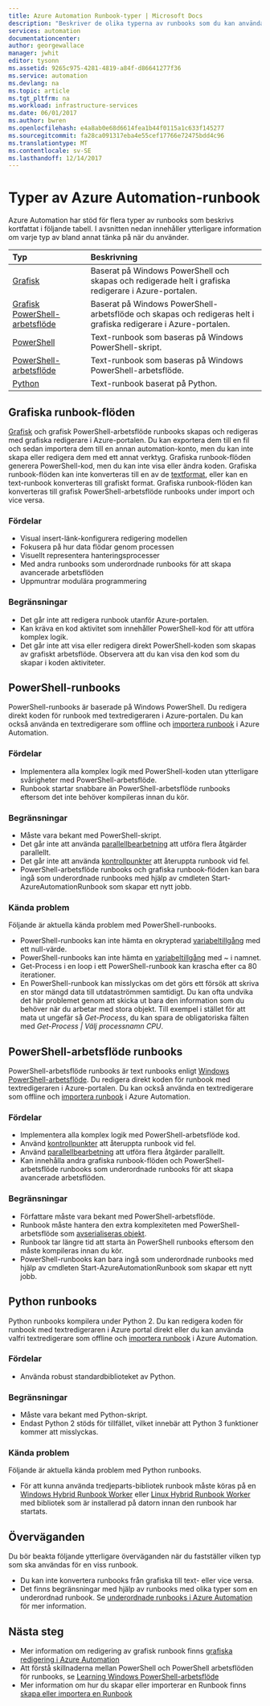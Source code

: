 ```yaml
---
title: Azure Automation Runbook-typer | Microsoft Docs
description: "Beskriver de olika typerna av runbooks som du kan använda i Azure Automation- och säkerhetsaspekter som du bör beakta när du fastställer vilken typ som ska användas. "
services: automation
documentationcenter: 
author: georgewallace
manager: jwhit
editor: tysonn
ms.assetid: 9265c975-4281-4819-a84f-d86641277f36
ms.service: automation
ms.devlang: na
ms.topic: article
ms.tgt_pltfrm: na
ms.workload: infrastructure-services
ms.date: 06/01/2017
ms.author: bwren
ms.openlocfilehash: e4a8ab0e68d6614fea1b44f0115a1c633f145277
ms.sourcegitcommit: fa28ca091317eba4e55cef17766e72475bdd4c96
ms.translationtype: MT
ms.contentlocale: sv-SE
ms.lasthandoff: 12/14/2017
---
```

# <a name="azure-automation-runbook-types"></a>Typer av Azure Automation-runbook
Azure Automation har stöd för flera typer av runbooks som beskrivs kortfattat i följande tabell.  I avsnitten nedan innehåller ytterligare information om varje typ av bland annat tänka på när du använder.

| Typ | Beskrivning |
|:--- |:--- |
| [Grafisk](#graphical-runbooks) |Baserat på Windows PowerShell och skapas och redigerade helt i grafiska redigerare i Azure-portalen. |
| [Grafisk PowerShell-arbetsflöde](#graphical-runbooks) |Baserat på Windows PowerShell-arbetsflöde och skapas och redigeras helt i grafiska redigerare i Azure-portalen. |
| [PowerShell](#powershell-runbooks) |Text-runbook som baseras på Windows PowerShell-skript. |
| [PowerShell-arbetsflöde](#powershell-workflow-runbooks) |Text-runbook som baseras på Windows PowerShell-arbetsflöde. |
| [Python](#python-runbooks) |Text-runbook baserat på Python. |

## <a name="graphical-runbooks"></a>Grafiska runbook-flöden
[Grafisk](automation-runbook-types.md#graphical-runbooks) och grafisk PowerShell-arbetsflöde runbooks skapas och redigeras med grafiska redigerare i Azure-portalen.  Du kan exportera dem till en fil och sedan importera dem till en annan automation-konto, men du kan inte skapa eller redigera dem med ett annat verktyg.  Grafiska runbook-flöden generera PowerShell-kod, men du kan inte visa eller ändra koden. Grafiska runbook-flöden kan inte konverteras till en av de [textformat](automation-runbook-types.md), eller kan en text-runbook konverteras till grafiskt format. Grafiska runbook-flöden kan konverteras till grafisk PowerShell-arbetsflöde runbooks under import och vice versa.

### <a name="advantages"></a>Fördelar
* Visual insert-länk-konfigurera redigering modellen  
* Fokusera på hur data flödar genom processen  
* Visuellt representera hanteringsprocesser  
* Med andra runbooks som underordnade runbooks för att skapa avancerade arbetsflöden  
* Uppmuntrar modulära programmering  


### <a name="limitations"></a>Begränsningar
* Det går inte att redigera runbook utanför Azure-portalen.
* Kan kräva en kod aktivitet som innehåller PowerShell-kod för att utföra komplex logik.
* Det går inte att visa eller redigera direkt PowerShell-koden som skapas av grafiskt arbetsflöde. Observera att du kan visa den kod som du skapar i koden aktiviteter.

## <a name="powershell-runbooks"></a>PowerShell-runbooks
PowerShell-runbooks är baserade på Windows PowerShell.  Du redigera direkt koden för runbook med textredigeraren i Azure-portalen.  Du kan också använda en textredigerare som offline och [importera runbook](http://msdn.microsoft.com/library/azure/dn643637.aspx) i Azure Automation.

### <a name="advantages"></a>Fördelar
* Implementera alla komplex logik med PowerShell-koden utan ytterligare svårigheter med PowerShell-arbetsflöde. 
* Runbook startar snabbare än PowerShell-arbetsflöde runbooks eftersom det inte behöver kompileras innan du kör.

### <a name="limitations"></a>Begränsningar
* Måste vara bekant med PowerShell-skript.
* Det går inte att använda [parallellbearbetning](automation-powershell-workflow.md#parallel-processing) att utföra flera åtgärder parallellt.
* Det går inte att använda [kontrollpunkter](automation-powershell-workflow.md#checkpoints) att återuppta runbook vid fel.
* PowerShell-arbetsflöde runbooks och grafiska runbook-flöden kan bara ingå som underordnade runbooks med hjälp av cmdleten Start-AzureAutomationRunbook som skapar ett nytt jobb.

### <a name="known-issues"></a>Kända problem
Följande är aktuella kända problem med PowerShell-runbooks.

* PowerShell-runbooks kan inte hämta en okrypterad [variabeltillgång](automation-variables.md) med ett null-värde.
* PowerShell-runbooks kan inte hämta en [variabeltillgång](automation-variables.md) med  *~*  i namnet.
* Get-Process i en loop i ett PowerShell-runbook kan krascha efter ca 80 iterationer. 
* En PowerShell-runbook kan misslyckas om det görs ett försök att skriva en stor mängd data till utdataströmmen samtidigt.   Du kan ofta undvika det här problemet genom att skicka ut bara den information som du behöver när du arbetar med stora objekt.  Till exempel i stället för att mata ut ungefär så *Get-Process*, du kan spara de obligatoriska fälten med *Get-Process | Välj processnamn CPU*.

## <a name="powershell-workflow-runbooks"></a>PowerShell-arbetsflöde runbooks
PowerShell-arbetsflöde runbooks är text runbooks enligt [Windows PowerShell-arbetsflöde](automation-powershell-workflow.md).  Du redigera direkt koden för runbook med textredigeraren i Azure-portalen.  Du kan också använda en textredigerare som offline och [importera runbook](http://msdn.microsoft.com/library/azure/dn643637.aspx) i Azure Automation.

### <a name="advantages"></a>Fördelar
* Implementera alla komplex logik med PowerShell-arbetsflöde kod.
* Använd [kontrollpunkter](automation-powershell-workflow.md#checkpoints) att återuppta runbook vid fel.
* Använd [parallellbearbetning](automation-powershell-workflow.md#parallel-processing) att utföra flera åtgärder parallellt.
* Kan innehålla andra grafiska runbook-flöden och PowerShell-arbetsflöde runbooks som underordnade runbooks för att skapa avancerade arbetsflöden.

### <a name="limitations"></a>Begränsningar
* Författare måste vara bekant med PowerShell-arbetsflöde.
* Runbook måste hantera den extra komplexiteten med PowerShell-arbetsflöde som [avserialiseras objekt](automation-powershell-workflow.md#code-changes).
* Runbook tar längre tid att starta än PowerShell runbooks eftersom den måste kompileras innan du kör.
* PowerShell-runbooks kan bara ingå som underordnade runbooks med hjälp av cmdleten Start-AzureAutomationRunbook som skapar ett nytt jobb.

## <a name="python-runbooks"></a>Python runbooks
Python runbooks kompilera under Python 2.  Du kan redigera koden för runbook med textredigeraren i Azure portal direkt eller du kan använda valfri textredigerare som offline och [importera runbook](http://msdn.microsoft.com/library/azure/dn643637.aspx) i Azure Automation.

### <a name="advantages"></a>Fördelar
* Använda robust standardbiblioteket av Python.

### <a name="limitations"></a>Begränsningar
* Måste vara bekant med Python-skript.
* Endast Python 2 stöds för tillfället, vilket innebär att Python 3 funktioner kommer att misslyckas.

### <a name="known-issues"></a>Kända problem
Följande är aktuella kända problem med Python runbooks.

* För att kunna använda tredjeparts-bibliotek runbook måste köras på en [Windows Hybrid Runbook Worker](https://docs.microsoft.com/azure/automation/automation-windows-hrw-install) eller [Linux Hybrid Runbook Worker](https://docs.microsoft.com/azure/automation/automation-linux-hrw-install) med bibliotek som är installerad på datorn innan den runbook har startats.

## <a name="considerations"></a>Överväganden
Du bör beakta följande ytterligare överväganden när du fastställer vilken typ som ska användas för en viss runbook.

* Du kan inte konvertera runbooks från grafiska till text- eller vice versa.
* Det finns begränsningar med hjälp av runbooks med olika typer som en underordnad runbook.  Se [underordnade runbooks i Azure Automation](automation-child-runbooks.md) för mer information.

## <a name="next-steps"></a>Nästa steg
* Mer information om redigering av grafisk runbook finns [grafiska redigering i Azure Automation](automation-graphical-authoring-intro.md)
* Att förstå skillnaderna mellan PowerShell och PowerShell arbetsflöden för runbooks, se [Learning Windows PowerShell-arbetsflöde](automation-powershell-workflow.md)
* Mer information om hur du skapar eller importerar en Runbook finns [skapa eller importera en Runbook](automation-creating-importing-runbook.md)

